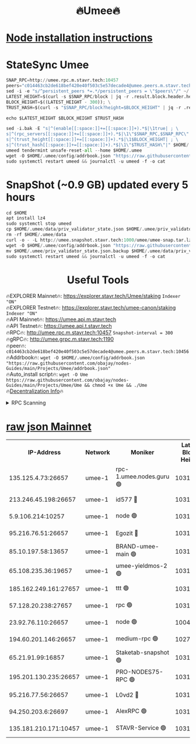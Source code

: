 <h1 align="center"> 🔥Umee🔥</h1>


[Node installation instructions](https://github.com/obajay/nodes-Guides/tree/main/Projects/Umee)
=
# StateSync Umee
```python
SNAP_RPC=http://umee.rpc.m.stavr.tech:10457
peers="c014463cb2de618bef420e40f503c5e57decade4@umee.peers.m.stavr.tech:10456"
sed -i -e "s/^persistent_peers *=.*/persistent_peers = \"$peers\"/" ~/.umee/config/config.toml
LATEST_HEIGHT=$(curl -s $SNAP_RPC/block | jq -r .result.block.header.height); \
BLOCK_HEIGHT=$((LATEST_HEIGHT - 300)); \
TRUST_HASH=$(curl -s "$SNAP_RPC/block?height=$BLOCK_HEIGHT" | jq -r .result.block_id.hash)

echo $LATEST_HEIGHT $BLOCK_HEIGHT $TRUST_HASH

sed -i.bak -E "s|^(enable[[:space:]]+=[[:space:]]+).*$|\1true| ; \
s|^(rpc_servers[[:space:]]+=[[:space:]]+).*$|\1\"$SNAP_RPC,$SNAP_RPC\"| ; \
s|^(trust_height[[:space:]]+=[[:space:]]+).*$|\1$BLOCK_HEIGHT| ; \
s|^(trust_hash[[:space:]]+=[[:space:]]+).*$|\1\"$TRUST_HASH\"|" $HOME/.umee/config/config.toml
umeed tendermint unsafe-reset-all --home $HOME/.umee
wget -O $HOME/.umee/config/addrbook.json "https://raw.githubusercontent.com/obajay/nodes-Guides/main/Projects/Umee/addrbook.json"
sudo systemctl restart umeed && journalctl -u umeed -f -o cat
```
# SnapShot (~0.9 GB) updated every 5 hours
```python
cd $HOME
apt install lz4
sudo systemctl stop umeed
cp $HOME/.umee/data/priv_validator_state.json $HOME/.umee/priv_validator_state.json.backup
rm -rf $HOME/.umee/data
curl -o - -L http://umee.snapshot.stavr.tech:1000/umee/umee-snap.tar.lz4 | lz4 -c -d - | tar -x -C $HOME/.umee --strip-components 2
wget -O $HOME/.umee/config/addrbook.json "https://raw.githubusercontent.com/obajay/nodes-Guides/main/Projects/Umee/addrbook.json"
mv $HOME/.umee/priv_validator_state.json.backup $HOME/.umee/data/priv_validator_state.json
sudo systemctl restart umeed && journalctl -u umeed -f -o cat
```
 <h1 align="center"> Useful Tools</h1>

🔥EXPLORER Mainnet🔥:      https://explorer.stavr.tech/Umee/staking             `Indexer "ON"` \
🔥EXPLORER Testnet🔥:        https://explorer.stavr.tech/umee-canon/staking      `Indexer "ON"` \
🔥API Mainnet🔥:                   https://umee.api.m.stavr.tech \
🔥API Testnet🔥:                     https://umee.api.t.stavr.tech \
🔥RPC🔥:                                   http://umee.rpc.m.stavr.tech:10457                     `Snapshot-interval = 300` \
🔥gRPC🔥:                              http://umee.grpc.m.stavr.tech:1190 \
🔥peer🔥:                     `c014463cb2de618bef420e40f503c5e57decade4@umee.peers.m.stavr.tech:10456` \
🔥Addrbook🔥:    ```wget -O $HOME/.umee/config/addrbook.json "https://raw.githubusercontent.com/obajay/nodes-Guides/main/Projects/Umee/addrbook.json"``` \
🔥Auto_install script🔥: ```wget -O Ume https://raw.githubusercontent.com/obajay/nodes-Guides/main/Projects/Umee/Ume && chmod +x Ume && ./Ume``` \
🔥[Decentralization Info](https://github.com/obajay/StateSync-snapshots/tree/main/Projects/Umee/Decentralization)🔥

<details>
<summary>RPC Scanning</summary>

<h2 align="center"> We scan nodes in real time every 4 hours. And we provide the final result of RPC endpoints.
We cannot influence the operation of these nodes in any way. </h2>


```python
If Voting Power is higher than 0 --> then the Node is a validator of the network and may be subject to attack and be a potential threat to the chain.
```
```python
We marked such validators with a red symbol
```

</details>

[raw json Mainnet](https://rpc-check.umeem.stavr.tech/umeem/rpc-umeem-result.json)
=



<table><tr><th>IP-Address</th><th>Network</th><th>Moniker</th><th>Latest Block Height</th><th>Earliest Block Height</th><th>Catching Up</th><th>Tx Index</th><th>Voting Power</th><th>Scan Time</th></tr><tr><td>135.125.4.73:26657</td><td>umee-1</td><td>rpc-1.umee.nodes.guru 🟢</td><td>10317160</td><td>5167386</td><td>False</td><td>on</td><td>0</td><td>2024-01-27T01:03:50.290172181UTC</td></tr><tr><td>213.246.45.198:26657</td><td>umee-1</td><td>id577 🔴</td><td>10317146</td><td>7100001</td><td>False</td><td>on</td><td>35104859</td><td>2024-01-27T01:02:28.786713459UTC</td></tr><tr><td>5.9.106.214:10257</td><td>umee-1</td><td>node 🟢</td><td>10317156</td><td>7942001</td><td>False</td><td>on</td><td>0</td><td>2024-01-27T01:03:28.612742285UTC</td></tr><tr><td>95.216.76.51:26657</td><td>umee-1</td><td>Egozit 🔴</td><td>10317160</td><td>8262001</td><td>False</td><td>off</td><td>38385136</td><td>2024-01-27T01:03:49.891916465UTC</td></tr><tr><td>85.10.197.58:13657</td><td>umee-1</td><td>BRAND-umee-main 🟢</td><td>10317149</td><td>8427832</td><td>False</td><td>on</td><td>0</td><td>2024-01-27T01:02:46.266045697UTC</td></tr><tr><td>65.108.235.36:19657</td><td>umee-1</td><td>umee-yieldmos-2 🟢</td><td>10317139</td><td>9575548</td><td>False</td><td>on</td><td>0</td><td>2024-01-27T01:01:45.292698057UTC</td></tr><tr><td>185.162.249.161:27657</td><td>umee-1</td><td>ttt 🟢</td><td>10317154</td><td>9733423</td><td>False</td><td>on</td><td>0</td><td>2024-01-27T01:03:15.798202444UTC</td></tr><tr><td>57.128.20.238:27657</td><td>umee-1</td><td>rpc 🟢</td><td>10317158</td><td>9880933</td><td>False</td><td>on</td><td>0</td><td>2024-01-27T01:03:37.046693110UTC</td></tr><tr><td>23.92.76.110:26657</td><td>umee-1</td><td>node 🟢</td><td>10046600</td><td>9953901</td><td>False</td><td>on</td><td>0</td><td>2024-01-27T01:04:33.107428462UTC</td></tr><tr><td>194.60.201.146:26657</td><td>umee-1</td><td>medium-rpc 🟢</td><td>10276414</td><td>9984137</td><td>False</td><td>on</td><td>0</td><td>2024-01-27T01:02:35.307223307UTC</td></tr><tr><td>65.21.91.99:16857</td><td>umee-1</td><td>Staketab-snapshot 🟢</td><td>10317151</td><td>9992001</td><td>False</td><td>off</td><td>0</td><td>2024-01-27T01:02:59.116259067UTC</td></tr><tr><td>195.201.130.235:26657</td><td>umee-1</td><td>PRO-NODES75-RPC 🟢</td><td>10317156</td><td>10217156</td><td>False</td><td>on</td><td>0</td><td>2024-01-27T01:03:24.286842839UTC</td></tr><tr><td>95.216.77.56:26657</td><td>umee-1</td><td>L0vd2 🔴</td><td>10317163</td><td>10217163</td><td>False</td><td>off</td><td>37500006</td><td>2024-01-27T01:04:09.620503071UTC</td></tr><tr><td>94.250.203.6:26697</td><td>umee-1</td><td>AlexRPC 🟢</td><td>10317148</td><td>10260001</td><td>False</td><td>on</td><td>0</td><td>2024-01-27T01:02:41.814114843UTC</td></tr><tr><td>135.181.210.171:10457</td><td>umee-1</td><td>STAVR-Service 🟢</td><td>10317162</td><td>10316001</td><td>False</td><td>on</td><td>0</td><td>2024-01-27T01:03:58.954760161UTC</td></tr></table>
